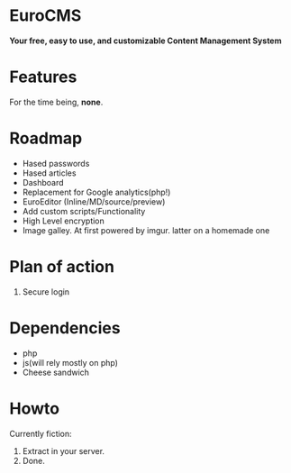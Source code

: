 EuroCMS
=======

**Your free, easy to use, and customizable Content Management System**


Features
=======

For the time being, **none**.


Roadmap
=======

 - Hased passwords
 - Hased articles
 - Dashboard
 - Replacement for Google analytics(php!)
 - EuroEditor (Inline/MD/source/preview)
 - Add custom scripts/Functionality 
 - High Level encryption 
 - Image galley. At first powered by imgur. latter on a homemade one


Plan of action
======

 1. Secure login


Dependencies
=======

 - php
 - js(will rely mostly on php)
 - Cheese sandwich


Howto
=======

Currently fiction:
 1. Extract in your server.
 2. Done.
